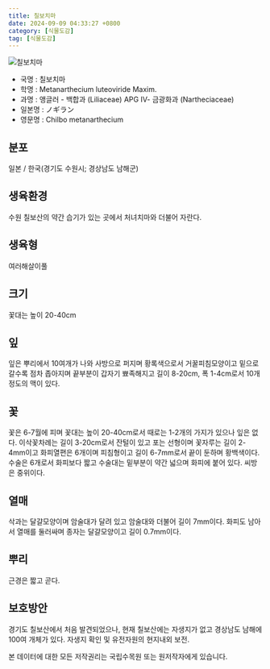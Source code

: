 ```yaml
---
title: 칠보치마
date: 2024-09-09 04:33:27 +0800
category: [식물도감]
tag: [식물도감]
---
```




![칠보치마](/fileUpload/plants/basic/Liliaceae/Metanarthecium/6031/6031_1_th2.jpg)
- 국명 : 칠보치마
- 학명 : Metanarthecium luteoviride Maxim.
- 과명 : 앵글러 - 백합과 (Liliaceae) APG Ⅳ- 금광화과 (Nartheciaceae)
- 일본명 : ノギラン
- 영문명 : Chilbo metanarthecium


## 분포
일본 / 한국(경기도 수원시; 경상남도 남해군) 
## 생육환경
수원 칠보산의 약간 습기가 있는 곳에서 처녀치마와 더불어 자란다.
## 생육형
여러해살이풀
## 크기
꽃대는 높이 20-40cm
## 잎
잎은 뿌리에서 10여개가 나와 사방으로 퍼지며 황록색으로서 거꿀피침모양이고 밑으로 갈수록 점차 좁아지며 끝부분이 갑자기 뾰족해지고 길이 8-20cm, 폭 1-4cm로서 10개 정도의 맥이 있다.
## 꽃
꽃은 6-7월에 피며 꽃대는 높이 20-40cm로서 때로는 1-2개의 가지가 있으나 잎은 없다. 이삭꽃차례는 길이 3-20cm로서 잔털이 있고 포는 선형이며 꽃자루는 길이 2-4mm이고 화피열편은 6개이며 피침형이고 길이 6-7mm로서 끝이 둔하며 황백색이다. 수술은 6개로서 화피보다 짧고 수술대는 밑부분이 약간 넓으며 화피에 붙어 있다. 씨방은 중위이다.
## 열매
삭과는 달걀모양이며 암술대가 달려 있고 암술대와 더불어 길이 7mm이다. 화피도 남아서 열매를 둘러싸며 종자는 달걀모양이고 길이 0.7mm이다.
## 뿌리
근경은 짧고 곧다.
## 보호방안
경기도 칠보산에서 처음 발견되었으나, 현재 칠보산에는 자생지가 없고 경상남도 남해에 100여 개체가 있다. 자생지 확인 및 유전자원의 현지내외 보전.






본 데이터에 대한 모든 저작권리는 국립수목원 또는 원저작자에게 있습니다.
